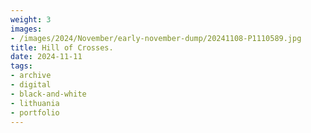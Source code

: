 ```yaml
---
weight: 3
images:
- /images/2024/November/early-november-dump/20241108-P1110589.jpg
title: Hill of Crosses.
date: 2024-11-11
tags:
- archive
- digital
- black-and-white
- lithuania
- portfolio
---
```


